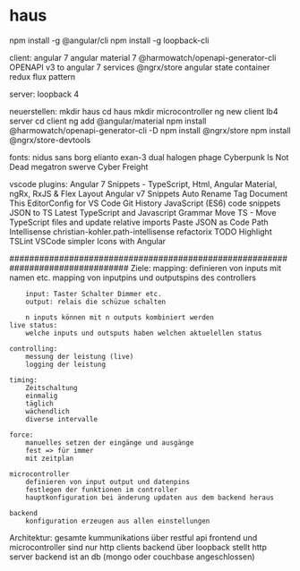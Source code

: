 # haus

npm install -g @angular/cli
npm install -g loopback-cli 


client: 
angular 7
angular material 7
@harmowatch/openapi-generator-cli  OPENAPI v3 to angular 7 services
@ngrx/store     angular state container redux flux pattern

server: 
loopback 4

neuerstellen:
mkdir haus
cd haus
mkdir microcontroller
ng new client
lb4 server
cd client
ng add @angular/material
npm install @harmowatch/openapi-generator-cli -D
npm install @ngrx/store 
npm install @ngrx/store-devtools


fonts:
nidus sans
borg
elianto
exan-3
dual
halogen
phage
Cyberpunk Is Not Dead
megatron
swerve
Cyber Freight


vscode plugins:
Angular 7 Snippets - TypeScript, Html, Angular Material, ngRx, RxJS & Flex Layout
Angular v7 Snippets
Auto Rename Tag
Document This
EditorConfig for VS Code
Git History
JavaScript (ES6) code snippets
JSON to TS
Latest TypeScript and Javascript Grammar
Move TS - Move TypeScript files and update relative imports
Paste JSON as Code
Path Intellisense
christian-kohler.path-intellisense
refactorix
TODO Highlight
TSLint
VSCode simpler Icons with Angular




################################################################################
Ziele:
    mapping:
        definieren von inputs mit namen etc.
        mapping von inputpins und outputspins des controllers

        input: Taster Schalter Dimmer etc.
        output: relais die schüzue schalten

        n inputs können mit n outputs kombiniert werden
    live status:
        welche inputs und outsputs haben welchen aktuelellen status

    controlling:
        messung der leistung (live)
        logging der leistung
    
    timing:
        Zeitschaltung 
        einmalig
        täglich 
        wächendlich
        diverse intervalle

    force:
        manuelles setzen der eingänge und ausgänge
        fest => für immer
        mit zeitplan

    microcontroller
        definieren von input output und datenpins
        festlegen der funktionen im controller
        hauptkonfiguration bei änderung updaten aus dem backend heraus

    backend
        konfiguration erzeugen aus allen einstellungen 



Architektur:
    gesamte kummunikations über restful api
    frontend und microcontroller sind nur http clients
    backend über loopback stellt http server
    backend ist an db (mongo oder couchbase angeschlossen)


